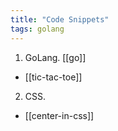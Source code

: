 ```yaml
---
title: "Code Snippets"
tags: golang
---
```


1. GoLang. [[go]]
- [[tic-tac-toe]]


2. CSS.
- [[center-in-css]]